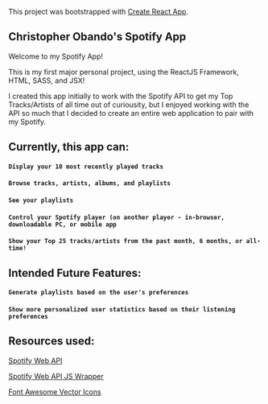 This project was bootstrapped with [Create React App](https://github.com/facebook/create-react-app).

## Christopher Obando's Spotify App
Welcome to my Spotify App!


This is my first major personal project, using the ReactJS Framework, HTML, SASS, and JSX!


I created this app initially to work with the Spotify API to get my Top Tracks/Artists of all time out of curiousity,
but I enjoyed working with the API so much that I decided to create an entire web application to pair with my Spotify.


## Currently, this app can:
#### `Display your 10 most recently played tracks`
#### `Browse tracks, artists, albums, and playlists`
#### `See your playlists`
#### `Control your Spotify player (on another player - in-browser, downloadable PC, or mobile app`
#### `Show your Top 25 tracks/artists from the past month, 6 months, or all-time!`


## Intended Future Features:
#### `Generate playlists based on the user's preferences`
#### `Show more personalized user statistics based on their listening preferences`


## Resources used:

[Spotify Web API](https://developer.spotify.com/documentation/web-api/reference/)

[Spotify Web API JS Wrapper](https://doxdox.org/jmperez/spotify-web-api-js)

[Font Awesome Vector Icons](https://fontawesome.com/)
